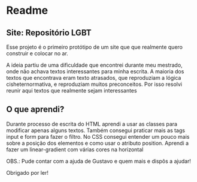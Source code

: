 # Readme

## Site: Repositório LGBT

Esse projeto é o primeiro protótipo de um site que que realmente quero construir e colocar no ar. 

A ideia partiu de uma dificuldade que encontrei durante meu mestrado, onde não achava textos interessantes para minha escrita. A maioria dos textos que encontrava eram texto atrasados, que reproduziam  a lógica cisheternormativa, e reproduziam muitos preconceitos. Por isso resolvi reunir aqui textos que realmente sejam interessantes

## O que aprendi?

Durante  processo de escrita do HTML aprendi a usar as classes para modificar apenas alguns textos.
Também consegui praticar mais as tags input e form para fazer o filtro.
No  CSS consegui entender um pouco mais sobre a posição dos elementos e como usar o atributo position.
Aprendi a fazer um linear-gradient com várias cores na horizontal


OBS.: Pude contar com a ajuda de Gustavo e quem mais e dispôs a ajudar!

Obrigado por ler!